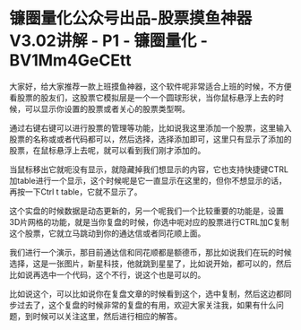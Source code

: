 # 镰圈量化公众号出品-股票摸鱼神器V3.02讲解 - P1 - 镰圈量化 - BV1Mm4GeCEtt

大家好，给大家推荐一款上班摸鱼神器，这个软件呢非常适合上班的时候，不方便看股票的股友们，这股票它模拟层是一个一个圆球形状，当你鼠标悬浮上去的时候，可以显示你设置的股票或者关心的股票类型啊。

通过右键右键可以进行股票的管理等功能，比如说我这里添加一个股票，这里输入股票的名称或或者代码都可以，然后选择，选择添加即可，这里只有显示了添加的股票，在鼠标悬浮上去呢，就可以看到我们刚才添加的。

当鼠标移出它就呃没有显示，就隐藏掉我们想显示的内容，它也支持快捷键CTRL加table进行一个显示，这个时候呢是它一直显示在这里的，但你不想显示的话，再按一下Ctrl t table，它就不显示了。

这个实盘的时候数据是动态更新的，另一个呢我们一个比较重要的功能是，设置3D片网格的功能，就是当你复盘的时候，你选中呃对应的股票进行CTRL加C复制这个股票，它就立马跳动到你的通达信或者同花顺上面。

我们进行一个演示，那目前通达信和同花顺都是额德币，那比如说我们在玩的时候选择，这是一张图片，新星科技，他就跳到星星了，比如说开始，都可以的，然后比如说再选中一个代码，这个不行，说这个也是可以的。

比如说这个，可以比如说你在复盘文章的时候看到这个，选中复制，然后这边都同步过去了，这个复盘的时候非常的复盘的有用，欢迎大家关注我，如果有什么问题，到时候可以关注这里，然后进行相应的解答。

